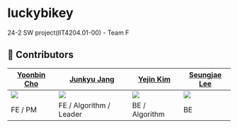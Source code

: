 # luckybikey
24-2 SW project(IIT4204.01-00) - Team F



## 🤝 Contributors

| [Yoonbin Cho](https://github.com/jjoing)                            | [Junkyu Jang](https://github.com/JoonkyuJang)                          | [Yejin Kim](https://github.com/)                       | [Seungjae Lee](https://github.com/BbiBbalkBbulk)                          |
| ----------------------------------------------------------------- | ---------------------------------------------------------------- | ----------------------------------------------------------------- | ----------------------------------------------------------------- |
| <img src="https://avatars.githubusercontent.com/u/143711988?v=4"> | <img src="https://avatars.githubusercontent.com/u/91795709?v=4"> | <img src="https://avatars.githubusercontent.com/u/69153412?v=4"> | <img src="https://avatars.githubusercontent.com/u/152205395?v=4"> |
| FE / PM                                                        | FE / Algorithm / Leader                                                     | BE / Algorithm                                                      | BE                                                          |
